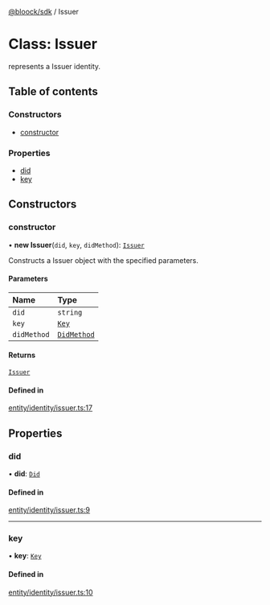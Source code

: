[@bloock/sdk](../index.md) / Issuer

# Class: Issuer

represents a Issuer identity.

## Table of contents

### Constructors

- [constructor](Issuer.md#constructor)

### Properties

- [did](Issuer.md#did)
- [key](Issuer.md#key)

## Constructors

### constructor

• **new Issuer**(`did`, `key`, `didMethod`): [`Issuer`](Issuer.md)

Constructs a Issuer object with the specified parameters.

#### Parameters

| Name | Type |
| :------ | :------ |
| `did` | `string` |
| `key` | [`Key`](Key.md) |
| `didMethod` | [`DidMethod`](../enums/DidMethod-1.md) |

#### Returns

[`Issuer`](Issuer.md)

#### Defined in

[entity/identity/issuer.ts:17](https://github.com/bloock/bloock-sdk/blob/82af4b7/languages/js/src/entity/identity/issuer.ts#L17)

## Properties

### did

• **did**: [`Did`](Did.md)

#### Defined in

[entity/identity/issuer.ts:9](https://github.com/bloock/bloock-sdk/blob/82af4b7/languages/js/src/entity/identity/issuer.ts#L9)

___

### key

• **key**: [`Key`](Key.md)

#### Defined in

[entity/identity/issuer.ts:10](https://github.com/bloock/bloock-sdk/blob/82af4b7/languages/js/src/entity/identity/issuer.ts#L10)
